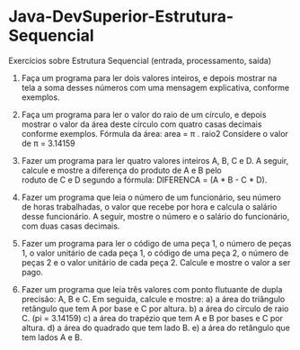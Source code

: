 # Java-DevSuperior-Estrutura-Sequencial
Exercícios sobre Estrutura Sequencial (entrada, processamento, saída)

   1) Faça um programa para ler dois valores inteiros,
		 e depois mostrar na tela a soma desses números  com uma 
		 mensagem explicativa, conforme exemplos.

   2) Faça um programa para ler o valor do raio de um círculo,
		 e depois mostrar o valor da área deste círculo com quatro 
		 casas decimais conforme exemplos.
		 Fórmula da área: area = π . raio2
		 Considere o valor de π = 3.14159
  
  3) Fazer um programa para ler quatro valores inteiros A, B, C e D.
     A seguir, calcule e mostre a diferença do produto de A e B pelo  
     roduto de C e D segundo a fórmula: 
     DIFERENCA = (A * B - C * D).

  4) Fazer um programa que leia o número de um funcionário, seu
		 número de horas trabalhadas, o valor que recebe por hora e calcula
		 o salário desse funcionário. A seguir, mostre o número e o salário
		 do funcionário, com duas casas decimais.

  5) Fazer um programa para ler o código de uma peça 1, o número de peças 1,
		 o valor unitário de cada peça 1, o código de uma peça 2, o número de peças 2
		 e o valor unitário de cada peça 2. Calcule e mostre o valor a ser pago.

  6) Fazer um programa que leia três valores com ponto flutuante
		 de dupla precisão: A, B e C. Em seguida, calcule e mostre: 
		 a) a área do triângulo retângulo que tem A por base e C por
		    altura. 
		 b) a área do círculo de raio C. (pi = 3.14159) 
		 c) a área do trapézio que tem A e B por bases e C por altura. 
		 d) a área do quadrado que tem lado B. 
		 e) a área do retângulo que tem lados A e B.
